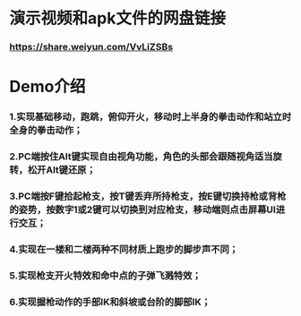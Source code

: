 # 演示视频和apk文件的网盘链接

### https://share.weiyun.com/VvLiZSBs

# Demo介绍

### 1.实现基础移动，跑跳，俯仰开火，移动时上半身的拳击动作和站立时全身的拳击动作；

### 2.PC端按住Alt键实现自由视角功能，角色的头部会跟随视角适当旋转，松开Alt键还原；

### 3.PC端按F键拾起枪支，按T键丢弃所持枪支，按E键切换持枪或背枪的姿势，按数字1或2键可以切换到对应枪支，移动端则点击屏幕UI进行交互；

### 4.实现在一楼和二楼两种不同材质上跑步的脚步声不同；

### 5.实现枪支开火特效和命中点的子弹飞溅特效；

### 6.实现握枪动作的手部IK和斜坡或台阶的脚部IK；
